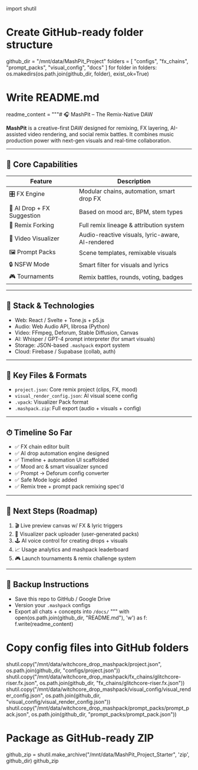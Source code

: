 import shutil

# Create GitHub-ready folder structure
github_dir = "/mnt/data/MashPit_Project"
folders = [
    "configs", "fx_chains", "prompt_packs", "visual_config", "docs"
]
for folder in folders:
    os.makedirs(os.path.join(github_dir, folder), exist_ok=True)

# Write README.md
readme_content = """# 🎧 MashPit – The Remix-Native DAW

**MashPit** is a creative-first DAW designed for remixing, FX layering, AI-assisted video rendering, and social remix battles. It combines music production power with next-gen visuals and real-time collaboration.

---

## 🚀 Core Capabilities

| Feature | Description |
|--------|-------------|
| 🎛 FX Engine | Modular chains, automation, smart drop FX |
| 🧠 AI Drop + FX Suggestion | Based on mood arc, BPM, stem types |
| 🧬 Remix Forking | Full remix lineage & attribution system |
| 🎥 Video Visualizer | Audio-reactive visuals, lyric-aware, AI-rendered |
| 🖼 Prompt Packs | Scene templates, remixable visuals |
| 🔒 NSFW Mode | Smart filter for visuals and lyrics |
| 🎮 Tournaments | Remix battles, rounds, voting, badges |

---

## 🧠 Stack & Technologies

- Web: React / Svelte + Tone.js + p5.js
- Audio: Web Audio API, librosa (Python)
- Video: FFmpeg, Deforum, Stable Diffusion, Canvas
- AI: Whisper / GPT-4 prompt interpreter (for smart visuals)
- Storage: JSON-based `.mashpack` export system
- Cloud: Firebase / Supabase (collab, auth)

---

## 📁 Key Files & Formats

- `project.json`: Core remix project (clips, FX, mood)
- `visual_render_config.json`: AI visual scene config
- `.vpack`: Visualizer Pack format
- `.mashpack.zip`: Full export (audio + visuals + config)

---

## ⏱ Timeline So Far

- ✅ FX chain editor built
- ✅ AI drop automation engine designed
- ✅ Timeline + automation UI scaffolded
- ✅ Mood arc & smart visualizer synced
- ✅ Prompt → Deforum config converter
- ✅ Safe Mode logic added
- ✅ Remix tree + prompt pack remixing spec'd

---

## 📌 Next Steps (Roadmap)

1. 🎬 Live preview canvas w/ FX & lyric triggers  
2. 🧰 Visualizer pack uploader (user-generated packs)  
3. 🕹 AI voice control for creating drops + visuals  
4. 📈 Usage analytics and mashpack leaderboard  
5. 🎮 Launch tournaments & remix challenge system

---

## 🔐 Backup Instructions

- Save this repo to GitHub / Google Drive
- Version your `.mashpack` configs
- Export all chats + concepts into `/docs/`
"""
with open(os.path.join(github_dir, "README.md"), 'w') as f:
    f.write(readme_content)

# Copy config files into GitHub folders
shutil.copy("/mnt/data/witchcore_drop_mashpack/project.json", os.path.join(github_dir, "configs/project.json"))
shutil.copy("/mnt/data/witchcore_drop_mashpack/fx_chains/glitchcore-riser.fx.json", os.path.join(github_dir, "fx_chains/glitchcore-riser.fx.json"))
shutil.copy("/mnt/data/witchcore_drop_mashpack/visual_config/visual_render_config.json", os.path.join(github_dir, "visual_config/visual_render_config.json"))
shutil.copy("/mnt/data/witchcore_drop_mashpack/prompt_packs/prompt_pack.json", os.path.join(github_dir, "prompt_packs/prompt_pack.json"))

# Package as GitHub-ready ZIP
github_zip = shutil.make_archive("/mnt/data/MashPit_Project_Starter", 'zip', github_dir)
github_zip
